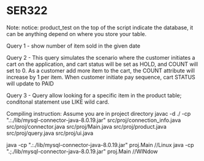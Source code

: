 # SER322

Note:
notice: product_test on the top of the script indicate the database, it can be anything depend on where you store your table.

Query 1 - show number of item sold in the given date

Query 2 - This query simulates the scenario where the customer initiates a cart on the application, and cart status will be set as HOLD, and COUNT will set to 0. As a customer add more item to the cart, the COUNT attribute will increase by 1 per item. When customer initiate pay sequence, cart STATUS will update to PAID

Query 3 - Query allow looking for a specific item in the product table; conditonal statement use LIKE wild card.


Compiling instruction:
Assume you are in project directory
  javac -d ./ -cp ".:./lib/mysql-connector-java-8.0.19.jar" src/proj/connection_info.java src/proj/connector.java src/proj/Main.java src/proj/product.java src/proj/query.java src/proj/ui.java

  java -cp ".:./lib/mysql-connector-java-8.0.19.jar" proj.Main      //Linux
  java -cp ".;./lib/mysql-connector-java-8.0.19.jar" proj.Main      //WINdow